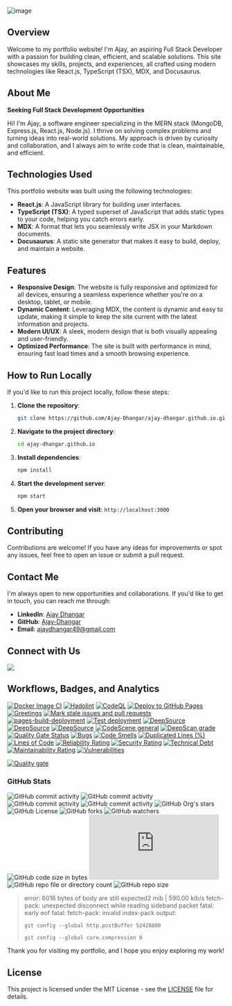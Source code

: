 ![image](https://github.com/user-attachments/assets/3a66de59-e0ec-4df1-8339-37d1a931c60f)


## Overview

Welcome to my portfolio website! I'm Ajay, an aspiring Full Stack Developer with a passion for building clean, efficient, and scalable solutions. This site showcases my skills, projects, and experiences, all crafted using modern technologies like React.js, TypeScript (TSX), MDX, and Docusaurus.

## About Me

**Seeking Full Stack Development Opportunities**

Hi! I'm Ajay, a software engineer specializing in the MERN stack (MongoDB, Express.js, React.js, Node.js). I thrive on solving complex problems and turning ideas into real-world solutions. My approach is driven by curiosity and collaboration, and I always aim to write code that is clean, maintainable, and efficient.

## Technologies Used

This portfolio website was built using the following technologies:

- **React.js**: A JavaScript library for building user interfaces.
- **TypeScript (TSX)**: A typed superset of JavaScript that adds static types to your code, helping you catch errors early.
- **MDX**: A format that lets you seamlessly write JSX in your Markdown documents.
- **Docusaurus**: A static site generator that makes it easy to build, deploy, and maintain a website.

## Features

- **Responsive Design**: The website is fully responsive and optimized for all devices, ensuring a seamless experience whether you're on a desktop, tablet, or mobile.
- **Dynamic Content**: Leveraging MDX, the content is dynamic and easy to update, making it simple to keep the site current with the latest information and projects.
- **Modern UI/UX**: A sleek, modern design that is both visually appealing and user-friendly.
- **Optimized Performance**: The site is built with performance in mind, ensuring fast load times and a smooth browsing experience.

## How to Run Locally

If you'd like to run this project locally, follow these steps:

1. **Clone the repository**:
    ```bash
    git clone https://github.com/Ajay-Dhangar/ajay-dhangar.github.io.git
    ```

2. **Navigate to the project directory**:
    ```bash
    cd ajay-dhangar.github.io
    ```

3. **Install dependencies**:
    ```bash
    npm install
    ```

4. **Start the development server**:
    ```bash
    npm start
    ```

5. **Open your browser and visit**: `http://localhost:3000`

## Contributing

Contributions are welcome! If you have any ideas for improvements or spot any issues, feel free to open an issue or submit a pull request.

## Contact Me

I'm always open to new opportunities and collaborations. If you'd like to get in touch, you can reach me through:

- **LinkedIn**: [Ajay Dhangar](https://www.linkedin.com/in/ajay-dhangar/)
- **GitHub**: [Ajay-Dhangar](https://github.com/Ajay-Dhangar)
- **Email**: [ajaydhangar49@gmail.com](mailto:ajaydhangar49@gmail.com)

## Connect with Us

[![](https://dcbadge.vercel.app/api/server/c53FQn3pRv)](https://discord.gg/c53FQn3pRv)

## Workflows, Badges, and Analytics

[![Docker Image CI](https://github.com/Ajay-Dhangar/ajay-dhangar.github.io/actions/workflows/docker-image.yml/badge.svg)](https://github.com/Ajay-Dhangar/ajay-dhangar.github.io/actions/workflows/docker-image.yml) [![Hadolint](https://github.com/Ajay-Dhangar/ajay-dhangar.github.io/actions/workflows/hadolint.yml/badge.svg)](https://github.com/Ajay-Dhangar/ajay-dhangar.github.io/actions/workflows/hadolint.yml) [![CodeQL](https://github.com/Ajay-Dhangar/ajay-dhangar.github.io/actions/workflows/codeql.yml/badge.svg)](https://github.com/Ajay-Dhangar/ajay-dhangar.github.io/actions/workflows/codeql.yml) [![Deploy to GitHub Pages](https://github.com/Ajay-Dhangar/ajay-dhangar.github.io/actions/workflows/deploy.yml/badge.svg)](https://github.com/Ajay-Dhangar/ajay-dhangar.github.io/actions/workflows/deploy.yml) [![Greetings](https://github.com/Ajay-Dhangar/ajay-dhangar.github.io/actions/workflows/greetings.yml/badge.svg)](https://github.com/Ajay-Dhangar/ajay-dhangar.github.io/actions/workflows/greetings.yml) [![Mark stale issues and pull requests](https://github.com/Ajay-Dhangar/ajay-dhangar.github.io/actions/workflows/stale.yml/badge.svg)](https://github.com/Ajay-Dhangar/ajay-dhangar.github.io/actions/workflows/stale.yml) [![pages-build-deployment](https://github.com/Ajay-Dhangar/ajay-dhangar.github.io/actions/workflows/pages/pages-build-deployment/badge.svg)](https://github.com/Ajay-Dhangar/ajay-dhangar.github.io/actions/workflows/pages/pages-build-deployment) [![Test deployment](https://github.com/Ajay-Dhangar/ajay-dhangar.github.io/actions/workflows/test-deploy.yml/badge.svg)](https://github.com/Ajay-Dhangar/ajay-dhangar.github.io/actions/workflows/test-deploy.yml) [![DeepSource](https://app.deepsource.com/gh/Ajay-Dhangar/ajay-dhangar.github.io.svg/?label=active+issues&show_trend=true&token=OZ9zXx-As_t-A-AXabIOSc9D)](https://app.deepsource.com/gh/Ajay-Dhangar/ajay-dhangar.github.io/) [![DeepSource](https://app.deepsource.com/gh/Ajay-Dhangar/ajay-dhangar.github.io.svg/?label=resolved+issues&show_trend=true&token=OZ9zXx-As_t-A-AXabIOSc9D)](https://app.deepsource.com/gh/Ajay-Dhangar/ajay-dhangar.github.io/) [![DeepSource](https://app.deepsource.com/gh/Ajay-Dhangar/ajay-dhangar.github.io.svg/?label=code+coverage&show_trend=true&token=OZ9zXx-As_t-A-AXabIOSc9D)](https://app.deepsource.com/gh/Ajay-Dhangar/ajay-dhangar.github.io/) [![CodeScene general](https://codescene.io/images/analyzed-by-codescene-badge.svg)](https://codescene.io/projects/52757) [![DeepScan grade](https://deepscan.io/api/teams/22888/projects/27023/branches/863488/badge/grade.svg)](https://deepscan.io/dashboard#view=project&tid=22888&pid=27023&bid=863488) [![Quality Gate Status](https://sonarcloud.io/api/project_badges/measure?project=Ajay-Dhangar_ajay-dhangar.github.io&metric=alert_status)](https://sonarcloud.io/summary/new_code?id=Ajay-Dhangar_ajay-dhangar.github.io) [![Bugs](https://sonarcloud.io/api/project_badges/measure?project=Ajay-Dhangar_ajay-dhangar.github.io&metric=bugs)](https://sonarcloud.io/summary/new_code?id=Ajay-Dhangar_ajay-dhangar.github.io) [![Code Smells](https://sonarcloud.io/api/project_badges/measure?project=Ajay-Dhangar_ajay-dhangar.github.io&metric=code_smells)](https://sonarcloud.io/summary/new_code?id=Ajay-Dhangar_ajay-dhangar.github.io) [![Duplicated Lines (%)](https://sonarcloud.io/api/project_badges/measure?project=Ajay-Dhangar_ajay-dhangar.github.io&metric=duplicated_lines_density)](https://sonarcloud.io/summary/new_code?id=Ajay-Dhangar_ajay-dhangar.github.io) [![Lines of Code](https://sonarcloud.io/api/project_badges/measure?project=Ajay-Dhangar_ajay-dhangar.github.io&metric=ncloc)](https://sonarcloud.io/summary/new_code?id=Ajay-Dhangar_ajay-dhangar.github.io) [![Reliability Rating](https://sonarcloud.io/api/project_badges/measure?project=Ajay-Dhangar_ajay-dhangar.github.io&metric=reliability_rating)](https://sonarcloud.io/summary/new_code?id=Ajay-Dhangar_ajay-dhangar.github.io) [![Security Rating](https://sonarcloud.io/api/project_badges/measure?project=Ajay-Dhangar_ajay-dhangar.github.io&metric=security_rating)](https://sonarcloud.io/summary/new_code?id=Ajay-Dhangar_ajay-dhangar.github.io) [![Technical Debt](https://sonarcloud.io/api/project_badges/measure?project=Ajay-Dhangar_ajay-dhangar.github.io&metric=sqale_index)](https://sonarcloud.io/summary/new_code?id=Ajay-Dhangar_ajay-dhangar.github.io) [![Maintainability Rating](https://sonarcloud.io/api/project_badges/measure?project=Ajay-Dhangar_ajay-dhangar.github.io&metric=sqale_rating)](https://sonarcloud.io/summary/new_code?id=Ajay-Dhangar_ajay-dhangar.github.io) [![Vulnerabilities](https://sonarcloud.io/api/project_badges/measure?project=Ajay-Dhangar_ajay-dhangar.github.io&metric=vulnerabilities)](https://sonarcloud.io/summary/new_code?id=Ajay-Dhangar_ajay-dhangar.github.io)

[![Quality gate](https://sonarcloud.io/api/project_badges/quality_gate?project=Ajay-Dhangar_ajay-dhangar.github.io)](https://sonarcloud.io/summary/new_code?id=Ajay-Dhangar_ajay-dhangar.github.io)

### GitHub Stats

![GitHub commit activity](https://img.shields.io/github/commit-activity/t/ajay-dhangar/ajay-dhangar.github.io) ![GitHub commit activity](https://img.shields.io/github/commit-activity/w/ajay-dhangar/ajay-dhangar.github.io) ![GitHub commit activity](https://img.shields.io/github/commit-activity/m/ajay-dhangar/ajay-dhangar.github.io) ![GitHub commit activity](https://img.shields.io/github/commit-activity/y/ajay-dhangar/ajay-dhangar.github.io) ![GitHub Org's stars](https://img.shields.io/github/stars/Ajay-Dhangar%2Fajay-dhangar.github.io) ![GitHub License](https://img.shields.io/github/license/Ajay-Dhangar/ajay-dhangar.github.io) ![GitHub forks](https://img.shields.io/github/forks/Ajay-Dhangar/ajay-dhangar.github.io) ![GitHub watchers](https://img.shields.io/github/watchers/Ajay-Dhangar/ajay-dhangar.github.io) ![GitHub code size in bytes](https://img.shields.io/github/languages/code-size/Ajay-Dhangar/ajay-dhangar.github.io) ![GitHub file size in bytes](https://img.shields.io/github/size/Ajay-Dhangar/ajay-dhangar.github.io/docusaurus.config.js) ![GitHub repo file or directory count](https://img.shields.io/github/directory-file-count/ajay-dhangar/ajay-dhangar.github.io) ![GitHub repo size](https://img.shields.io/github/repo-size/Ajay-Dhangar/ajay-dhangar.github.io)

> error: 6016 bytes of body are still expected2 mib | 590.00 kib/s fetch-pack: unexpected disconnect while reading sideband packet fatal: early eof fatal: fetch-pack: invalid index-pack output:
>
> ```
> git config --global http.postBuffer 52428800
> ```
>
> ```
> git config --global core.compression 0
> ```


Thank you for visiting my portfolio, and I hope you enjoy exploring my work!

## License

This project is licensed under the MIT License - see the [LICENSE](LICENSE) file for details.

